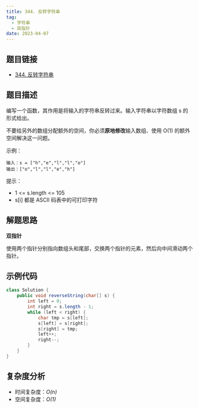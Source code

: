 ```yaml
---
title: 344. 反转字符串
tag:
  - 字符串
  - 双指针
date: 2023-04-07
---
```


## 题目链接

- [344. 反转字符串](https://leetcode.cn/problems/reverse-string/)

## 题目描述 <Badge text="简单" type="tip"/>

编写一个函数，其作用是将输入的字符串反转过来。输入字符串以字符数组 s 的形式给出。

不要给另外的数组分配额外的空间，你必须**原地修改**输入数组、使用 O(1) 的额外空间解决这一问题。

示例：
```
输入：s = ["h","e","l","l","o"]
输出：["o","l","l","e","h"]
```

提示：

- 1 <= s.length <= 105
- s[i] 都是 ASCII 码表中的可打印字符

## 解题思路

**双指针**

使用两个指针分别指向数组头和尾部，交换两个指针的元素，然后向中间滑动两个指针。

## 示例代码

```java
class Solution {
    public void reverseString(char[] s) {
        int left = 0;
        int right = s.length - 1;
        while (left < right) {
            char tmp = s[left];
            s[left] = s[right];
            s[right] = tmp;
            left++;
            right--;
        }
    }
}
```


## 复杂度分析

- 时间复杂度：*O(n)*
- 空间复杂度：*O(1)*
